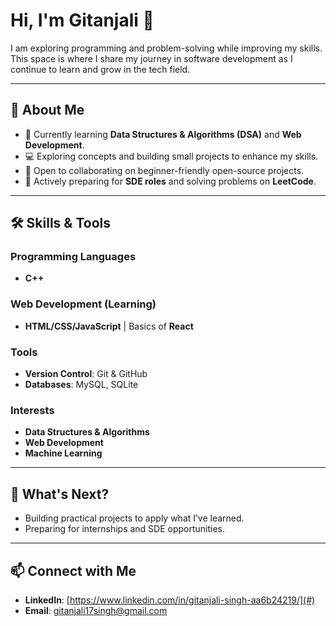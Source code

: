 # Hi, I'm Gitanjali 👋  

I am exploring programming and problem-solving while improving my skills. This space is where I share my journey in software development as I continue to learn and grow in the tech field.

---

## 🚀 About Me  

- 🌱 Currently learning **Data Structures & Algorithms (DSA)** and **Web Development**.  
- 💻 Exploring concepts and building small projects to enhance my skills.  
- 🤝 Open to collaborating on beginner-friendly open-source projects.  
- 📝 Actively preparing for **SDE roles** and solving problems on **LeetCode**.  

---

## 🛠️ Skills & Tools  

### Programming Languages  
- **C++** 

### Web Development (Learning)  
- **HTML/CSS/JavaScript** | Basics of **React**  

### Tools  
- **Version Control**: Git & GitHub  
- **Databases**: MySQL, SQLite  

### Interests  
- **Data Structures & Algorithms**  
- **Web Development**  
- **Machine Learning** 

---

## 🌟 What's Next?  

- Building practical projects to apply what I’ve learned.   
- Preparing for internships and SDE opportunities.  

---

## 📫 Connect with Me
- **LinkedIn**: [https://www.linkedin.com/in/gitanjali-singh-aa6b24219/](#)
- **Email**: gitanjali17singh@gmail.com

